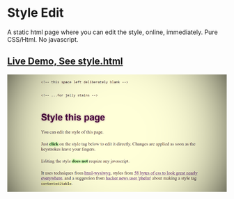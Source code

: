 # Style Edit

A static html page where you can edit the style, online, immediately. Pure CSS/Html. No javascript.

## [Live Demo, See style.html](https://secretgeek.github.io/style_edit/style.html)

[![screenshot](screenshot.png)](https://secretgeek.github.io/style_edit/style.html)
